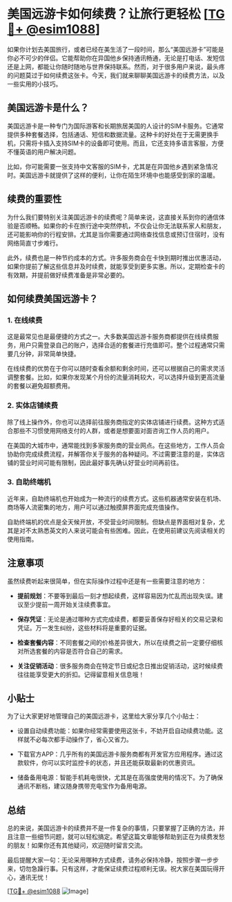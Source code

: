 # 美国远游卡如何续费？让旅行更轻松 [[TG💪+ @esim1088](https://t.me/s/esim1088)]

如果你计划去美国旅行，或者已经在美生活了一段时间，那么“美国远游卡”可能是你必不可少的伴侣。它能帮助你在异国他乡保持通讯畅通，无论是打电话、发短信还是上网，都能让你随时随地与世界保持联系。然而，对于很多用户来说，最头疼的问题莫过于如何续费这张卡。今天，我们就来聊聊美国远游卡的续费方法，以及一些实用的小技巧。

## 美国远游卡是什么？

美国远游卡是一种专门为国际游客和长期旅居美国的人设计的SIM卡服务。它通常提供多种套餐选择，包括通话、短信和数据流量。这种卡的好处在于无需更换手机，只需将卡插入支持SIM卡的设备即可使用。而且，它还支持多语言客服，方便不懂英语的用户解决问题。

比如，你可能需要一张支持中文客服的SIM卡，尤其是在异国他乡遇到紧急情况时。美国远游卡就提供了这样的便利，让你在陌生环境中也能感受到家的温暖。

## 续费的重要性

为什么我们要特别关注美国远游卡的续费呢？简单来说，这直接关系到你的通信体验是否顺畅。如果你的卡在旅行途中突然停机，不仅会让你无法联系家人和朋友，还可能影响你的行程安排。尤其是当你需要通过网络查找信息或预订住宿时，没有网络简直寸步难行。

此外，续费也是一种节约成本的方式。许多服务商会在卡快到期时推出优惠活动，如果你提前了解这些信息并及时续费，就能享受到更多实惠。所以，定期检查卡的有效期，并提前做好续费准备是非常必要的。

## 如何续费美国远游卡？

### 1. 在线续费

这是最常见也是最便捷的方式之一。大多数美国远游卡服务商都提供在线续费服务，用户只需登录自己的账户，选择合适的套餐进行充值即可。整个过程通常只需要几分钟，非常简单快捷。

在线续费的优势在于你可以随时查看余额和剩余时间，还可以根据自己的需求灵活调整套餐。比如，如果你发现某个月份的流量消耗较大，可以选择升级到更高流量的套餐以避免超额费用。

### 2. 实体店铺续费

除了线上操作外，你也可以选择前往服务商指定的实体店铺进行续费。这种方式适合那些不习惯使用网络支付的人群，或者是想要面对面咨询工作人员的用户。

在美国的大城市中，通常能找到多家服务商的营业网点。在这些地方，工作人员会协助你完成续费流程，并解答你关于服务的各种疑问。不过需要注意的是，实体店铺的营业时间可能有限制，因此最好事先确认好营业时间再前往。

### 3. 自助终端机

近年来，自助终端机也开始成为一种流行的续费方式。这些机器通常安装在机场、商场等人流密集的地方，用户可以通过触摸屏界面完成充值操作。

自助终端机的优点是全天候开放，不受营业时间限制。但缺点是界面相对复杂，尤其是对不太熟悉英文的人来说可能会有些困难。因此，在使用前建议先阅读相关的使用指南。

## 注意事项

虽然续费听起来很简单，但在实际操作过程中还是有一些需要注意的地方：

- **提前规划**：不要等到最后一刻才想起续费，这样容易因为忙乱而出现失误。建议至少提前一周开始关注续费事宜。
  
- **保存凭证**：无论是通过哪种方式完成续费，都要妥善保存好相关的交易记录和凭证。万一发生纠纷，这些材料将是重要的证据。

- **检查套餐内容**：不同套餐之间的价格差异很大，所以在续费之前一定要仔细核对所选套餐的内容是否符合自己的需求。

- **关注促销活动**：很多服务商会在特定节日或纪念日推出促销活动，这时候续费往往能享受更大的折扣。记得留意相关信息哦！

## 小贴士

为了让大家更好地管理自己的美国远游卡，这里给大家分享几个小贴士：

- 设置自动续费功能：如果你经常需要使用这张卡，不妨开启自动续费功能。这样就不必每次都手动操作了，省心又省力。

- 下载官方APP：几乎所有的美国远游卡服务商都有开发官方应用程序。通过这款软件，你可以实时监控卡的状态，并且还能获取最新的优惠资讯。

- 储备备用电源：智能手机耗电很快，尤其是在高强度使用的情况下。为了确保通讯不断档，建议随身携带充电宝作为备用电源。

## 总结

总的来说，美国远游卡的续费并不是一件复杂的事情，只要掌握了正确的方法，并且注意一些细节问题，就可以轻松搞定。希望这篇文章能够帮助到正在为续费发愁的朋友！如果你还有其他疑问，欢迎随时留言交流。

最后提醒大家一句：无论采用哪种方式续费，请务必保持冷静，按照步骤一步步来，切勿急躁行事。只有这样，才能保证续费过程顺利无误。祝大家在美国玩得开心，通讯无忧！

[[TG💪+ @esim1088](https://t.me/s/esim1088) ![Image](https://i.postimg.cc/4NQfJmqS/Snipaste-2025-05-13-00-14-12.png)]